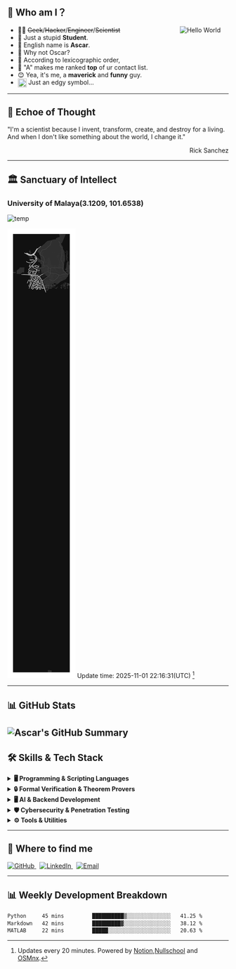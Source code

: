 
## 🚀 Who am I？

<img align="right" alt="Hello World" width="22%" src="https://64.media.tumblr.com/7672004d0bee8da86ac4282cc865fff5/tumblr_oav42xK6Ep1shpedgo1_540.gif">

- 👨‍💻 ~~Geek~~/~~Hacker~~/~~Engineer~~/~~Scientist~~ 
- 🙇 Just a stupid **Student**.
- 💁 English name is **Ascar**. 
- 🤷 Why not Oscar?
- 🙆 According to lexicographic order, 
- 🤦 "A" makes me ranked **top** of ur contact list.
- 😊 Yea, it's me, a **maverick** and **funny** guy.
- <img src="https://i.imgur.com/GG5Bd8N.png" width="20" height="20" style="vertical-align: middle;"> Just an edgy symbol...

---
## 📜 Echoe of Thought 
<!-- START_SECTION:daily_motto -->
"I'm a scientist because I invent, transform, create, and destroy for a living. And when I don't like something about the world, I change it."

<div align="right"> Rick Sanchez <Rick & Morty></div>
<!-- END_SECTION:daily_motto -->

---
## 🏛️ Sanctuary of Intellect

<!-- START_SECTION:map -->
### University of Malaya(3.1209, 101.6538)
<!--START_SETCTION:temp-->
![temp](images/demo.gif?1762035400)
<!--END:SETCTION:temp-->
![location](map.png)
Update time: 2025-11-01 22:16:31(UTC) [^1] 
<!-- END_SECTION:map -->
---

## 📊 GitHub Stats
![Ascar's GitHub Summary](https://github-profile-summary-cards.vercel.app/api/cards/profile-details?username=Ascarshen&theme=radical)
---

## 🛠️ Skills & Tech Stack

<details>
  <summary><strong>🖥 Programming & Scripting Languages</strong></summary>
  <p>
    <img src="https://img.shields.io/badge/-C++-00599C?logo=C%2B%2B&logoColor=FFF" alt="C++" />
    <img src="https://img.shields.io/badge/-CUDA-76B900?logo=NVIDIA&logoColor=FFF" alt="CUDA" />
    <img src="https://img.shields.io/badge/-Python-3776AB?logo=Python&logoColor=FFF" alt="Python" />
    <img src="https://img.shields.io/badge/-Rust-000000?logo=Rust&logoColor=FFF" alt="Rust" />
    <img src="https://img.shields.io/badge/-OCaml-EC6813?logo=OCaml&logoColor=FFF" alt="OCaml" />
    <img src="https://img.shields.io/badge/-Haskell-5D4F85?logo=Haskell&logoColor=FFF" alt="Haskell" />
    <img src="https://img.shields.io/badge/-Scala-DC322F?logo=Scala&logoColor=FFF" alt="Scala" />
    <img src="https://img.shields.io/badge/-Verilog-0173BC" alt="Verilog" />
    <img src="https://img.shields.io/badge/-Java-007396?logo=Java&logoColor=FFF" alt="Java" />
  </p>
</details>

<details>
  <summary><strong>🔒 Formal Verification & Theorem Provers</strong></summary>
  <p>
    <img src="https://img.shields.io/badge/-TLA+-00599C" alt="TLA+" />
    <img src="https://img.shields.io/badge/-Coq-A41623" alt="Coq" />
    <img src="https://img.shields.io/badge/-Lean-28529D" alt="Lean" />
    <img src="https://img.shields.io/badge/-Isabelle-8A2BE2" alt="Isabelle" />
    <img src="https://img.shields.io/badge/-Agda-9C27B0" alt="Agda" />
    <img src="https://img.shields.io/badge/-NuSMV-3E7C17" alt="NuSMV" />
    <img src="https://img.shields.io/badge/-Z3-FF4500" alt="Z3" />
  </p>
</details>

<details>
  <summary><strong>🖥 AI & Backend Development</strong></summary>
  <p>
    <img src="https://img.shields.io/badge/-PyTorch-EE4C2C?logo=PyTorch&logoColor=FFF" alt="PyTorch" />
    <img src="https://img.shields.io/badge/-TensorFlow-FF6F00?logo=TensorFlow&logoColor=FFF" alt="TensorFlow" />
    <img src="https://img.shields.io/badge/-JAX-00599C" alt="JAX" />
    <img src="https://img.shields.io/badge/-MATLAB-0076A8?logo=mathworks&logoColor=FFF" alt="MATLAB" />
    <img src="https://img.shields.io/badge/-Scikit_Learn-F7931E?logo=Scikit-Learn&logoColor=FFF" alt="Scikit-Learn" />
    <img src="https://img.shields.io/badge/-FastAPI-009688?logo=FastAPI&logoColor=FFF" alt="FastAPI" />
    <img src="https://img.shields.io/badge/-Keras-D00000?logo=Keras&logoColor=FFF" alt="Keras" />
    <img src="https://img.shields.io/badge/-ONNX-005CED?logo=ONNX&logoColor=FFF" alt="ONNX" />
    <img src="https://img.shields.io/badge/-OpenCV-5C3EE8?logo=OpenCV&logoColor=FFF" alt="OpenCV" />
    <img src="https://img.shields.io/badge/-NVIDIA_Triton-76B900?logo=NVIDIA&logoColor=FFF" alt="NVIDIA Triton" />
    <img src="https://img.shields.io/badge/-Hugging_Face-FFAE00?logo=HuggingFace&logoColor=FFF" alt="Hugging Face" />
    <img src="https://img.shields.io/badge/-Ray-FF5500?logo=Ray&logoColor=FFF" alt="Ray" />
    <img src="https://img.shields.io/badge/-LangChain-5B21B6?logo=LangChain&logoColor=FFF" alt="LangChain" />
    <img src="https://img.shields.io/badge/-Dask-CC2936?logo=Dask&logoColor=FFF" alt="Dask" />
    <img src="https://img.shields.io/badge/-Apache_Spark-E25A1C?logo=Apache-Spark&logoColor=FFF" alt="Apache Spark" />
  </p>
</details>

<details>
  <summary><strong>🛡 Cybersecurity & Penetration Testing</strong></summary>
  <p>
    <img src="https://img.shields.io/badge/-Burp_Suite-FF6600" alt="Burp Suite" />
    <img src="https://img.shields.io/badge/-Metasploit-008080" alt="Metasploit" />
    <img src="https://img.shields.io/badge/-Wireshark-1679B7" alt="Wireshark" />
    <img src="https://img.shields.io/badge/-nmap-2E8B57" alt="nmap" />
    <img src="https://img.shields.io/badge/-IDA_Pro-5A5A5A" alt="IDA Pro" />
    <img src="https://img.shields.io/badge/-Kali_Linux-557C94?logo=Kali-Linux&logoColor=FFF" alt="Kali Linux" />
  </p>
</details>

<details>
  <summary><strong>⚙️ Tools & Utilities</strong></summary>
  <p>
    <img src="https://img.shields.io/badge/-Docker-2496ED?logo=Docker&logoColor=FFF" alt="Docker" />
    <img src="https://img.shields.io/badge/-Git-F05032?logo=Git&logoColor=FFF" alt="Git" />
    <img src="https://img.shields.io/badge/-Linux-FCC624?logo=Linux&logoColor=000" alt="Linux" />
    <img src="https://img.shields.io/badge/-GDB-9932CC" alt="GDB" />
    <img src="https://img.shields.io/badge/-LLVM-3A3A3A" alt="LLVM" />
    <img src="https://img.shields.io/badge/-LaTeX-008080" alt="LaTeX" />
    <img src="https://img.shields.io/badge/-Vim-019733?logo=Vim&logoColor=FFF" alt="Vim" />
  </p>
</details>

---
## 📍 Where to find me
<p> <a href="https://github.com/Ascarshen" target="_blank"> <img alt="GitHub" src="https://img.shields.io/badge/-GitHub-181717?logo=github&logoColor=FFF"> </a>&nbsp; <a href="https://www.linkedin.com/in/shen-ke-ascsr-8689101a3/" target="_blank"> <img alt="LinkedIn" src="https://img.shields.io/badge/-LinkedIn-0077B5?logo=linkedin&logoColor=FFF"> </a>&nbsp; <a href="mailto:ascarshen@gmail.com"> <img alt="Email" src="https://img.shields.io/badge/-Email-D14836?logo=gmail&logoColor=FFF"> </a> </p>
  </a>
</p>

---
## 📊 Weekly Development Breakdown
<!--START_SECTION:waka-->

```txt
Python     45 mins         ██████████▒░░░░░░░░░░░░░░   41.25 %
Markdown   42 mins         █████████▓░░░░░░░░░░░░░░░   38.12 %
MATLAB     22 mins         █████░░░░░░░░░░░░░░░░░░░░   20.63 %
```

<!--END_SECTION:waka-->


[^1]: Updates every 20 minutes. Powered by [Notion](https://ash-close-8b6.notion.site/1b48dad0e6cd8040a7dff15081f5c956?v=1b48dad0e6cd815c8f48000cc979ce4e),[Nullschool](https://earth.nullschool.net/about.html) and [OSMnx](https://wiki.openstreetmap.org/wiki/OSMnx).
